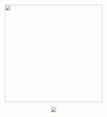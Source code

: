 <p align="center">
  <img width="320px" src="https://github.com/tomoyukim/tomoyukim/blob/master/selfie.gif">
  <br/><br/>
  <img src="https://img.shields.io/badge/@tomoyukim-grey?link=https%3A%2F%2Ftwitter.com%2Ftomoyukim&style=for-the-badge&logo=twitter"/>
</p>
